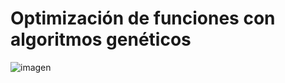 # Optimización de funciones con algoritmos genéticos

![imagen](https://user-images.githubusercontent.com/53130383/194927832-ec351602-011d-4edb-bb72-cc16fb91bc03.png)
